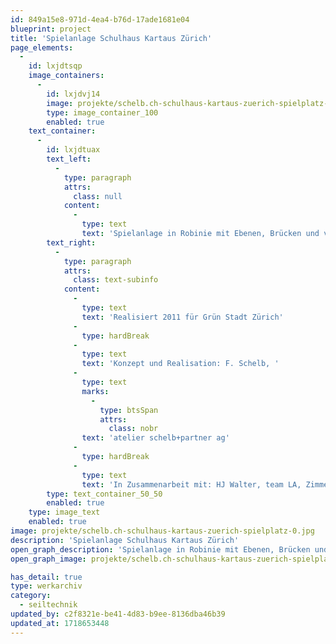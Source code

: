 ```yaml
---
id: 849a15e8-971d-4ea4-b76d-17ade1681e04
blueprint: project
title: 'Spielanlage Schulhaus Kartaus Zürich'
page_elements:
  -
    id: lxjdtsqp
    image_containers:
      -
        id: lxjdvj14
        image: projekte/schelb.ch-schulhaus-kartaus-zuerich-spielplatz-0.jpg
        type: image_container_100
        enabled: true
    text_container:
      -
        id: lxjdtuax
        text_left:
          -
            type: paragraph
            attrs:
              class: null
            content:
              -
                type: text
                text: 'Spielanlage in Robinie mit Ebenen, Brücken und verschiedenen Kletternetzen, Findling mit Aufstieg'
        text_right:
          -
            type: paragraph
            attrs:
              class: text-subinfo
            content:
              -
                type: text
                text: 'Realisiert 2011 für Grün Stadt Zürich'
              -
                type: hardBreak
              -
                type: text
                text: 'Konzept und Realisation: F. Schelb, '
              -
                type: text
                marks:
                  -
                    type: btsSpan
                    attrs:
                      class: nobr
                text: 'atelier schelb+partner ag'
              -
                type: hardBreak
              -
                type: text
                text: 'In Zusammenarbeit mit: HJ Walter, team LA, Zimmerei Oberhänsli'
        type: text_container_50_50
        enabled: true
    type: image_text
    enabled: true
image: projekte/schelb.ch-schulhaus-kartaus-zuerich-spielplatz-0.jpg
description: 'Spielanlage Schulhaus Kartaus Zürich'
open_graph_description: 'Spielanlage in Robinie mit Ebenen, Brücken und verschiedenen Kletternetzen, Findling mit Aufstieg'
open_graph_image: projekte/schelb.ch-schulhaus-kartaus-zuerich-spielplatz-0.jpg

has_detail: true
type: werkarchiv
category:
  - seiltechnik
updated_by: c2f8321e-be41-4d83-b9ee-8136dba46b39
updated_at: 1718653448
---
```

